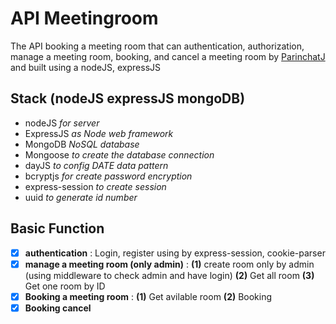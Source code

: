 # API Meetingroom

The API booking a meeting room that can authentication, authorization, manage a meeting room, booking, and cancel a meeting room by [ParinchatJ](https://github.com/ParinchatJ) and built using a nodeJS, expressJS

## Stack (nodeJS expressJS mongoDB)

* nodeJS *for server*
* ExpressJS *as Node web framework*
* MongoDB *NoSQL database*
* Mongoose *to create the database connection*
* dayJS *to config DATE data pattern*
* bcryptjs *for create password encryption*
* express-session *to create session*
* uuid *to generate id number*

## Basic Function

- [x] **authentication** : Login, register using by express-session, cookie-parser
- [x] **manage a meeting room (only admin)** : **(1)** create room only by admin (using middleware to check admin and have login) **(2)** Get all room **(3)** Get one room by ID
- [x] **Booking a meeting room** : **(1)** Get avilable room **(2)** Booking
- [x] **Booking cancel**